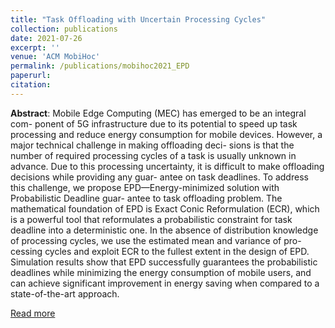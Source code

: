 ```yaml
---
title: "Task Offloading with Uncertain Processing Cycles"
collection: publications
date: 2021-07-26
excerpt: ''
venue: 'ACM MobiHoc'
permalink: /publications/mobihoc2021_EPD
paperurl: 
citation:
---
```

**Abstract**: Mobile Edge Computing (MEC) has emerged to be an integral com- ponent of 5G infrastructure due to its potential to speed up task processing and reduce energy consumption for mobile devices. However, a major technical challenge in making offloading deci- sions is that the number of required processing cycles of a task is usually unknown in advance. Due to this processing uncertainty, it is difficult to make offloading decisions while providing any guar- antee on task deadlines. To address this challenge, we propose EPD—Energy-minimized solution with Probabilistic Deadline guar- antee to task offloading problem. The mathematical foundation of EPD is Exact Conic Reformulation (ECR), which is a powerful tool that reformulates a probabilistic constraint for task deadline into a deterministic one. In the absence of distribution knowledge of processing cycles, we use the estimated mean and variance of pro- cessing cycles and exploit ECR to the fullest extent in the design of EPD. Simulation results show that EPD successfully guarantees the probabilistic deadlines while minimizing the energy consumption of mobile users, and can achieve significant improvement in energy saving when compared to a state-of-the-art approach.

[Read more](https://dl.acm.org/doi/10.1145/3466772.3467034)
